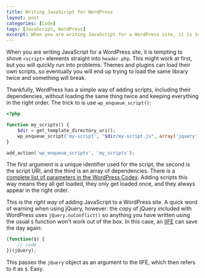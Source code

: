 ```yaml
---
title: Writing JavaScript for WordPress
layout: post
categories: [Code]
tags: [JavaScript, WordPress]
excerpt: When you are writing JavaScript for a WordPress site, it is tempting to shove script elements straight into the header. However, you can avoid a lot of problems by enqueueing scripts properly. This way, you can always be sure your code will load in the right order and without duplicating dependencies.
---
```


When you are writing JavaScript for a WordPress site, it is tempting to shove `<script>` elements straight into `header.php`. This might work at first, but you will quickly run into problems. Themes and plugins can load their own scripts, so eventually you will end up trying to load the same library twice and something will break.

Thankfully, WordPress has a simple way of adding scripts, including their dependencies, without loading the same thing twice and keeping everything in the right order. The trick to is use `wp_enqueue_script()`:

~~~~~~~~ php
<?php

function my_scripts() {
    $dir = get_template_directory_uri();
    wp_enqueue_script('my-script', "$dir/my-script.js", array('jquery'));
}

add_action('wp_enqueue_scripts', 'my_scripts');
~~~~~~~~

The first argument is a unique identifier used for the script, the second is the script URI, and the third is an array of dependencies. There is a [complete list of parameters in the WordPress Codex](http://codex.wordpress.org/Function_Reference/wp_enqueue_script). Adding scripts this way means they all get loaded, they only get loaded once, and they always appear in the right order.

This is the _right way_ of adding JavaScript to a WordPress site. A quick word of warning when using jQuery, however: the copy of jQuery included with WordPress uses `jQuery.noConflict()` so anything you have written using the usual `$` function won't work out of the box. In this case, an [IIFE](http://hughesblog.co.uk/2014/09/is-it-safe/) can save the day again:

~~~~~~~~ javascript
(function($) {
    // code
})(jQuery);
~~~~~~~~

This passes the `jQuery` object as an argument to the IIFE, which then refers to it as `$`. Easy.

